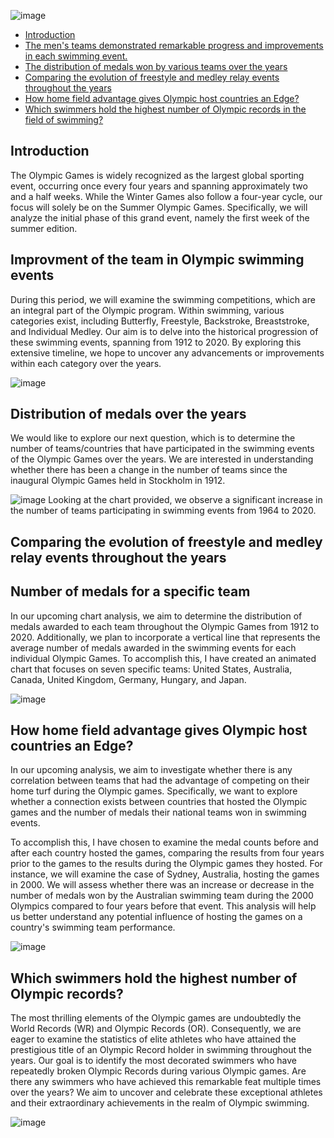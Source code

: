 ![image](https://github.com/AnalyticsForPleasure/Olympic_games_in_swimming/assets/28948369/b0e418bb-6867-4af8-9c47-7b0457694bc4)


* [Introduction](#Introduction)
* [The men's teams demonstrated remarkable progress and improvements in each swimming event.](#"The-men's-teams-demonstrated-remarkable-progress-and-improvements-in-each-swimming-event)
* [The distribution of medals won by various teams over the years](#The-distribution-of-medals-won-by-various-teams-over-the-years)
* [Comparing the evolution of freestyle and medley relay events throughout the years](#Comparing-the-evolution-of-freestyle-and-medley-relay-events-throughout-the-years)
* [How home field advantage gives Olympic host countries an Edge?](#How-home-field-advantage-gives-Olympic-host-countries-an-Edge?)
* [Which swimmers hold the highest number of Olympic records in the field of swimming? ](#Which-swimmers-hold-the-highest-number-of-Olympic-records-in-the-field-of-swimming?)

## Introduction 

The Olympic Games is widely recognized as the largest global sporting event, occurring once every four years and spanning approximately two and a half weeks. While the Winter Games also follow a four-year cycle, our focus will solely be on the Summer Olympic Games. Specifically, we will analyze the initial phase of this grand event, namely the first week of the summer edition.

## Improvment of the team in Olympic swimming events
During this period, we will examine the swimming competitions, which are an integral part of the Olympic program. Within swimming, various categories exist, including Butterfly, Freestyle, Backstroke, Breaststroke, and Individual Medley. Our aim is to delve into the historical progression of these swimming events, spanning from 1912 to 2020. By exploring this extensive timeline, we hope to uncover any advancements or improvements within each category over the years.


![image](https://github.com/AnalyticsForPleasure/Olympic_games_in_swimming/assets/28948369/fbea407a-a946-4490-ace4-a3a3493bc267)

## Distribution of medals over the years
We would like to explore our next question, which is to determine the number of teams/countries that have participated in the swimming events of the Olympic Games over the years. We are interested in understanding whether there has been a change in the number of teams since the inaugural Olympic Games held in Stockholm in 1912. 

![image](https://github.com/AnalyticsForPleasure/Olympic_games_in_swimming/assets/28948369/4ca847b8-8093-4672-9a4a-77cc449ef525)
Looking at the chart provided, we observe a significant increase in the number of teams participating in swimming events from 1964 to 2020.

## Comparing the evolution of freestyle and medley relay events throughout the years





## Number of medals for a specific team
In our upcoming chart analysis, we aim to determine the distribution of medals awarded to each team throughout the Olympic Games from 1912 to 2020. Additionally, we plan to incorporate a vertical line that represents the average number of medals awarded in the swimming events for each individual Olympic Games. To accomplish this, I have created an animated chart that focuses on seven specific teams: United States, Australia, Canada, United Kingdom, Germany, Hungary, and Japan.

![image](https://github.com/AnalyticsForPleasure/Olympic_games_in_swimming/assets/28948369/93e2cd2f-e1b8-4ffd-b659-5a47c9310ba6)



## How home field advantage gives Olympic host countries an Edge?

In our upcoming analysis, we aim to investigate whether there is any correlation between teams that had the advantage of competing on their home turf during the Olympic games. Specifically, we want to explore whether a connection exists between countries that hosted the Olympic games and the number of medals their national teams won in swimming events.

To accomplish this, I have chosen to examine the medal counts before and after each country hosted the games, comparing the results from four years prior to the games to the results during the Olympic games they hosted. For instance, we will examine the case of Sydney, Australia, hosting the games in 2000. We will assess whether there was an increase or decrease in the number of medals won by the Australian swimming team during the 2000 Olympics compared to four years before that event. This analysis will help us better understand any potential influence of hosting the games on a country's swimming team performance.

![image](https://github.com/AnalyticsForPleasure/Olympic_games_in_swimming/assets/28948369/609e9794-2572-4663-a431-ce604c7ecfc9)



## Which swimmers hold the highest number of Olympic records?

The most thrilling elements of the Olympic games are undoubtedly the World Records (WR) and Olympic Records (OR). Consequently, we are eager to examine the statistics of elite athletes who have attained the prestigious title of an Olympic Record holder in swimming throughout the years. Our goal is to identify the most decorated swimmers who have repeatedly broken Olympic Records during various Olympic games. Are there any swimmers who have achieved this remarkable feat multiple times over the years? We aim to uncover and celebrate these exceptional athletes and their extraordinary achievements in the realm of Olympic swimming.

![image](https://github.com/AnalyticsForPleasure/Olympic_games_in_swimming/assets/28948369/c798c055-e7f0-400c-915d-e63c189132ff)






